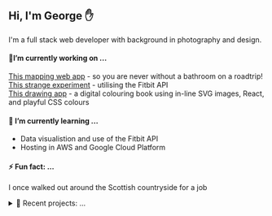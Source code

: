 ## Hi, I'm George ✋  ##
I'm a full stack web developer with background in photography and design. 

#### 🔭I’m currently working on ... #### 

[This mapping web app](https://github.com/george-staniland/Cheeky-Road-Trip) - so you are never without a bathroom on a roadtrip!<br/>
[This strange experiment](https://github.com/george-staniland/fitbit-api-sandbox) - utilising the Fitbit API <br/>
[This drawing app](https://github.com/george-staniland/Colouring-Book) - a digital colouring book using in-line SVG images, React, and playful CSS colours <br/>



 #### 🌱 I’m currently learning ...  #### 
* Data visualistion and use of the Fitbit API
* Hosting in AWS and Google Cloud Platform


 ####  ⚡ Fun fact: ...  #### 
I once walked out around the Scottish countryside for a job

<details>
<summary> 🔨 Recent projects: ...</summary>
<br>
 
- [Hangman](https://github.com/george-staniland/Hangman)
- [Fruit Season](https://github.com/george-staniland/Fruit-Season)

</details>

